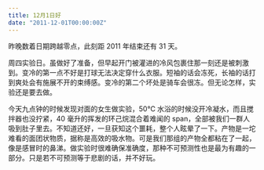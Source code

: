 ```yaml
---
title: 12月1日好
date: "2011-12-01T00:00:00Z"
---
```


昨晚数着日期跨越零点，此刻距 2011 年结束还有 31 天。

周四实验日。虽做好了准备，但早起开门被灌进的冷风包裹住那一刻还是被刺激到。变冷的第一点不好是打球无法决定穿什么衣服。短袖的话会冻死，长袖的话打到爽处会有施展不开的束缚感。变冷的第二个坏处是骑车会很冻。但无论怎样，实验还是要去做。

今天九点钟的时候发现对面的女生做实验，50℃ 水浴的时候没开冷凝水，而且搅拌器也没拧紧，40 毫升的挥发的环己烷混合着难闻的 span，全部被我们一群人吸到肚子里去。不知道还好，一旦获知这个噩耗，整个人眩晕了一下。产物是一坨难看的面团状物质，据称是高效的吸水物。可是我们那组的产物全都粘在了一起，像是感冒时的鼻涕。做实验时很难确保准确度，那种不可预测性也是最为有趣的一部分。只是若不可预测等于悲剧的话，并不好玩。
